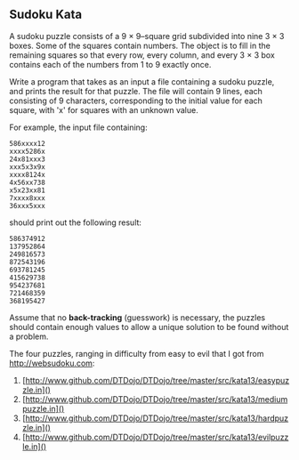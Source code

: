 ﻿Sudoku Kata
------------------

A sudoku puzzle consists of a 9 × 9&#8211;square grid subdivided into nine 3 × 3 boxes. Some of the squares contain numbers. The object is to fill in the remaining squares so that every row, every column, and every 3 × 3 box contains each of the numbers from 1 to 9 exactly once. 

Write a program that takes as an input a file containing a sudoku puzzle, and prints the result for that puzzle.
The file will contain 9 lines, each consisting of 9 characters, corresponding to the initial value for each square, with 'x' for squares with an unknown value.

For example, the input file containing:

    586xxxx12
    xxxx5286x
    24x81xxx3
    xxx5x3x9x
    xxxx8124x
    4x56xx738
    x5x23xx81
    7xxxx8xxx
    36xxx5xxx

should print out the following result:

    586374912
    137952864
    249816573
    872543196
    693781245
    415629738
    954237681
    721468359
    368195427

Assume that no __back-tracking__ (guesswork) is necessary, the puzzles should contain enough values to allow a unique solution to be found without a problem.

The four puzzles, ranging in difficulty from easy to evil that I got from http://websudoku.com:
   
1. [http://www.github.com/DTDojo/DTDojo/tree/master/src/kata13/easypuzzle.in]()
2. [http://www.github.com/DTDojo/DTDojo/tree/master/src/kata13/mediumpuzzle.in]()
3. [http://www.github.com/DTDojo/DTDojo/tree/master/src/kata13/hardpuzzle.in]()
4. [http://www.github.com/DTDojo/DTDojo/tree/master/src/kata13/evilpuzzle.in]()
